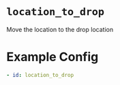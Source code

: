 # `location_to_drop`

Move the location to the drop location

# Example Config
```yaml
- id: location_to_drop
```
